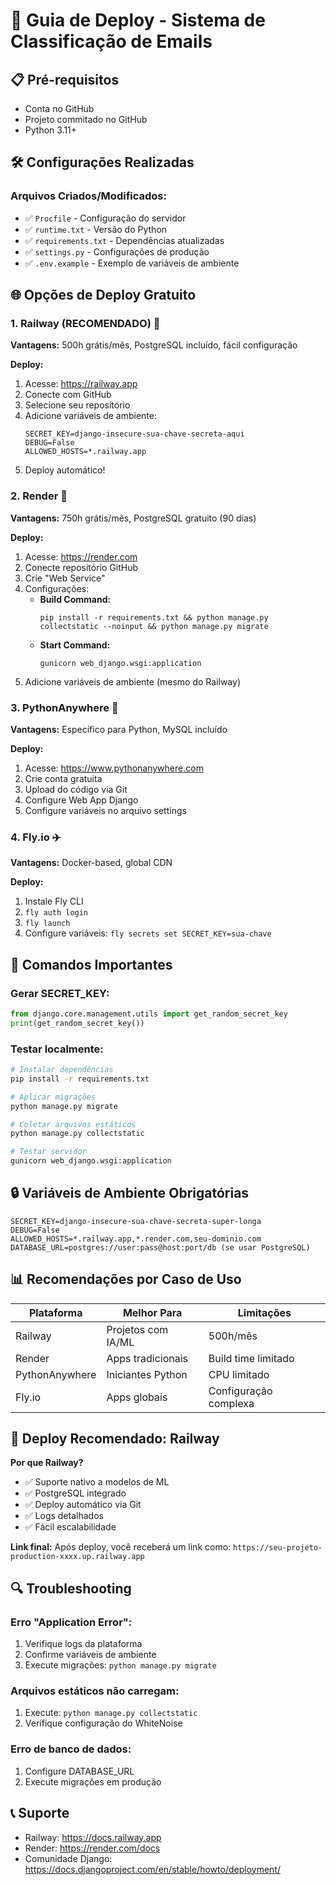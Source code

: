 # 🚀 Guia de Deploy - Sistema de Classificação de Emails

## 📋 Pré-requisitos
- Conta no GitHub
- Projeto commitado no GitHub
- Python 3.11+

## 🛠️ Configurações Realizadas

### Arquivos Criados/Modificados:
- ✅ `Procfile` - Configuração do servidor
- ✅ `runtime.txt` - Versão do Python
- ✅ `requirements.txt` - Dependências atualizadas
- ✅ `settings.py` - Configurações de produção
- ✅ `.env.example` - Exemplo de variáveis de ambiente

## 🌐 Opções de Deploy Gratuito

### 1. Railway (RECOMENDADO) 🚄
**Vantagens:** 500h grátis/mês, PostgreSQL incluído, fácil configuração

**Deploy:**
1. Acesse: https://railway.app
2. Conecte com GitHub
3. Selecione seu repositório
4. Adicione variáveis de ambiente:
   ```
   SECRET_KEY=django-insecure-sua-chave-secreta-aqui
   DEBUG=False
   ALLOWED_HOSTS=*.railway.app
   ```
5. Deploy automático!

### 2. Render 🎨
**Vantagens:** 750h grátis/mês, PostgreSQL gratuito (90 dias)

**Deploy:**
1. Acesse: https://render.com
2. Conecte repositório GitHub
3. Crie "Web Service"
4. Configurações:
   - **Build Command:** 
     ```
     pip install -r requirements.txt && python manage.py collectstatic --noinput && python manage.py migrate
     ```
   - **Start Command:** 
     ```
     gunicorn web_django.wsgi:application
     ```
5. Adicione variáveis de ambiente (mesmo do Railway)

### 3. PythonAnywhere 🐍
**Vantagens:** Específico para Python, MySQL incluído

**Deploy:**
1. Acesse: https://www.pythonanywhere.com
2. Crie conta gratuita
3. Upload do código via Git
4. Configure Web App Django
5. Configure variáveis no arquivo settings

### 4. Fly.io ✈️
**Vantagens:** Docker-based, global CDN

**Deploy:**
1. Instale Fly CLI
2. `fly auth login`
3. `fly launch`
4. Configure variáveis: `fly secrets set SECRET_KEY=sua-chave`

## 🔧 Comandos Importantes

### Gerar SECRET_KEY:
```python
from django.core.management.utils import get_random_secret_key
print(get_random_secret_key())
```

### Testar localmente:
```bash
# Instalar dependências
pip install -r requirements.txt

# Aplicar migrações
python manage.py migrate

# Coletar arquivos estáticos
python manage.py collectstatic

# Testar servidor
gunicorn web_django.wsgi:application
```

## 🔒 Variáveis de Ambiente Obrigatórias

```
SECRET_KEY=django-insecure-sua-chave-secreta-super-longa
DEBUG=False
ALLOWED_HOSTS=*.railway.app,*.render.com,seu-dominio.com
DATABASE_URL=postgres://user:pass@host:port/db (se usar PostgreSQL)
```

## 📊 Recomendações por Caso de Uso

| Plataforma | Melhor Para | Limitações |
|------------|-------------|------------|
| Railway | Projetos com IA/ML | 500h/mês |
| Render | Apps tradicionais | Build time limitado |
| PythonAnywhere | Iniciantes Python | CPU limitado |
| Fly.io | Apps globais | Configuração complexa |

## 🎯 Deploy Recomendado: Railway

**Por que Railway?**
- ✅ Suporte nativo a modelos de ML
- ✅ PostgreSQL integrado
- ✅ Deploy automático via Git
- ✅ Logs detalhados
- ✅ Fácil escalabilidade

**Link final:** Após deploy, você receberá um link como:
`https://seu-projeto-production-xxxx.up.railway.app`

## 🔍 Troubleshooting

### Erro "Application Error":
1. Verifique logs da plataforma
2. Confirme variáveis de ambiente
3. Execute migrações: `python manage.py migrate`

### Arquivos estáticos não carregam:
1. Execute: `python manage.py collectstatic`
2. Verifique configuração do WhiteNoise

### Erro de banco de dados:
1. Configure DATABASE_URL
2. Execute migrações em produção

## 📞 Suporte
- Railway: https://docs.railway.app
- Render: https://render.com/docs
- Comunidade Django: https://docs.djangoproject.com/en/stable/howto/deployment/
